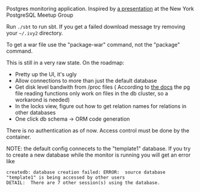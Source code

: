 Postgres monitoring application.  Inspired by [a presentation](http://www.nycpug.org/events/39469192/) at the New York PostgreSQL Meetup Group

Run ```./sbt``` to run sbt.  If you get a failed download message try removing your ```~/.ivy2``` directory.

To get a war file use the "package-war" command, not the "package" command.


This is still in a very raw state.  On the roadmap:

* Pretty up the UI, it's ugly
* Allow connections to more than just the default database
* Get disk level bandwith from /proc files    ( According to [the docs](http://www.postgresql.org/docs/9.1/interactive/functions-admin.html) the pg file reading functions only work on files in the db cluster, so a workarond is needed)
* In the locks view, figure out how to get relation names for relations in other databases
* One click db schema -> ORM code generation

There is no authentication as of now.  Access control must be done by the container.

NOTE: the default config connecets to the "template1" database.  If you try to create a new database while the monitor is running you will get an error like 

```
createdb: database creation failed: ERROR:  source database "template1" is being accessed by other users
DETAIL:  There are 7 other session(s) using the database.
```  
